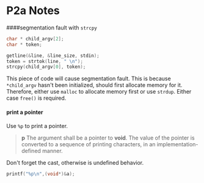 # P2a Notes

####segmentation fault with `strcpy`

```C
char * child_argv[2];
char * token;

getline(&line, &line_size, stdin);
token = strtok(line, " \n");
strcpy(child_argv[0], token);
```

This piece of code will cause segmentation fault. This is because `*child_argv` hasn't been initialized, should first allocate memory for it. Therefore, either use `malloc` to allocate memory first or use `strdup`. Either case `free()` is required.

#### print a pointer

Use `%p` to print a pointer. 

>  **p** The argument shall be a pointer to **void**. The value of the pointer is converted to a sequence of printing characters, in an implementation-defined manner.

Don't forget the cast, otherwise is undefined behavior.

```c
printf("%p\n",(void*)&a);
```